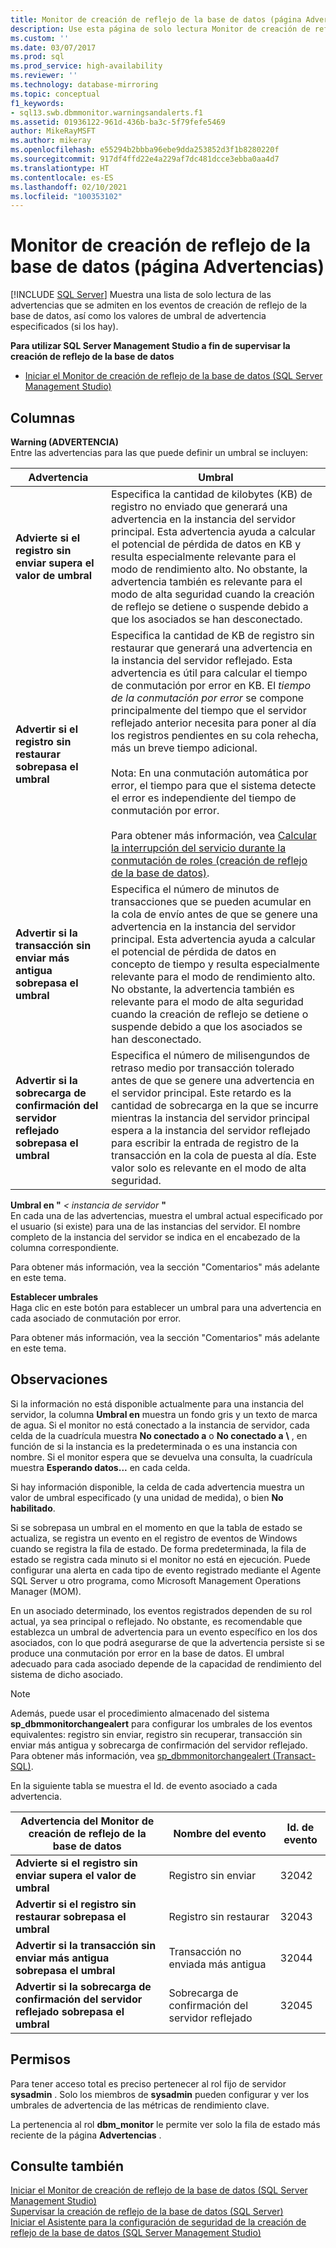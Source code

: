 ```yaml
---
title: Monitor de creación de reflejo de la base de datos (página Advertencias) | Microsoft Docs
description: Use esta página de solo lectura Monitor de creación de reflejo de la base de datos para ver las advertencias que se admiten en los eventos de creación de reflejo de la base de datos, así como los valores de umbral de advertencia especificados, si los hubiera.
ms.custom: ''
ms.date: 03/07/2017
ms.prod: sql
ms.prod_service: high-availability
ms.reviewer: ''
ms.technology: database-mirroring
ms.topic: conceptual
f1_keywords:
- sql13.swb.dbmmonitor.warningsandalerts.f1
ms.assetid: 01936122-961d-436b-ba3c-5f79fefe5469
author: MikeRayMSFT
ms.author: mikeray
ms.openlocfilehash: e55294b2bbba96ebe9dda253852d3f1b8280220f
ms.sourcegitcommit: 917df4ffd22e4a229af7dc481dcce3ebba0aa4d7
ms.translationtype: HT
ms.contentlocale: es-ES
ms.lasthandoff: 02/10/2021
ms.locfileid: "100353102"
---
```

# <a name="database-mirroring-monitor-warnings-page"></a>Monitor de creación de reflejo de la base de datos (página Advertencias)
 [!INCLUDE [SQL Server](../../includes/applies-to-version/sqlserver.md)]
  Muestra una lista de solo lectura de las advertencias que se admiten en los eventos de creación de reflejo de la base de datos, así como los valores de umbral de advertencia especificados (si los hay).  
  
 **Para utilizar SQL Server Management Studio a fin de supervisar la creación de reflejo de la base de datos**  
  
-   [Iniciar el Monitor de creación de reflejo de la base de datos &#40;SQL Server Management Studio&#41;](../../database-engine/database-mirroring/start-database-mirroring-monitor-sql-server-management-studio.md)  
  
## <a name="columns"></a>Columnas  
 **Warning (ADVERTENCIA)**  
 Entre las advertencias para las que puede definir un umbral se incluyen:  
  
|Advertencia|Umbral|  
|-------------|---------------|  
|**Advierte si el registro sin enviar supera el valor de umbral**|Especifica la cantidad de kilobytes (KB) de registro no enviado que generará una advertencia en la instancia del servidor principal. Esta advertencia ayuda a calcular el potencial de pérdida de datos en KB y resulta especialmente relevante para el modo de rendimiento alto. No obstante, la advertencia también es relevante para el modo de alta seguridad cuando la creación de reflejo se detiene o suspende debido a que los asociados se han desconectado.|  
|**Advertir si el registro sin restaurar sobrepasa el umbral**|Especifica la cantidad de KB de registro sin restaurar que generará una advertencia en la instancia del servidor reflejado. Esta advertencia es útil para calcular el tiempo de conmutación por error en KB. El *tiempo de la conmutación por error* se compone principalmente del tiempo que el servidor reflejado anterior necesita para poner al día los registros pendientes en su cola rehecha, más un breve tiempo adicional.<br /><br /> Nota: En una conmutación automática por error, el tiempo para que el sistema detecte el error es independiente del tiempo de conmutación por error.<br /><br /> Para obtener más información, vea [Calcular la interrupción del servicio durante la conmutación de roles &#40;creación de reflejo de la base de datos&#41;](../../database-engine/database-mirroring/estimate-the-interruption-of-service-during-role-switching-database-mirroring.md).|  
|**Advertir si la transacción sin enviar más antigua sobrepasa el umbral**|Especifica el número de minutos de transacciones que se pueden acumular en la cola de envío antes de que se genere una advertencia en la instancia del servidor principal. Esta advertencia ayuda a calcular el potencial de pérdida de datos en concepto de tiempo y resulta especialmente relevante para el modo de rendimiento alto. No obstante, la advertencia también es relevante para el modo de alta seguridad cuando la creación de reflejo se detiene o suspende debido a que los asociados se han desconectado.|  
|**Advertir si la sobrecarga de confirmación del servidor reflejado sobrepasa el umbral**|Especifica el número de milisengundos de retraso medio por transacción tolerado antes de que se genere una advertencia en el servidor principal. Este retardo es la cantidad de sobrecarga en la que se incurre mientras la instancia del servidor principal espera a la instancia del servidor reflejado para escribir la entrada de registro de la transacción en la cola de puesta al día. Este valor solo es relevante en el modo de alta seguridad.|  
  
 **Umbral en "** _< instancia de servidor_ **"**  
 En cada una de las advertencias, muestra el umbral actual especificado por el usuario (si existe) para una de las instancias del servidor. El nombre completo de la instancia del servidor se indica en el encabezado de la columna correspondiente.  
  
 Para obtener más información, vea la sección "Comentarios" más adelante en este tema.  
  
 **Establecer umbrales**  
 Haga clic en este botón para establecer un umbral para una advertencia en cada asociado de conmutación por error.  
  
 Para obtener más información, vea la sección "Comentarios" más adelante en este tema.  
  
## <a name="remarks"></a>Observaciones  
 Si la información no está disponible actualmente para una instancia del servidor, la columna **Umbral en** muestra un fondo gris y un texto de marca de agua. Si el monitor no está conectado a la instancia de servidor, cada celda de la cuadrícula muestra **No conectado a** _<NOMBRE DE SISTEMA>_ o **No conectado a** _<NOMBRE DE SISTEMA>_ **\\** _<nombre de instancia>_ , en función de si la instancia es la predeterminada o es una instancia con nombre. Si el monitor espera que se devuelva una consulta, la cuadrícula muestra **Esperando datos...** en cada celda.  
  
 Si hay información disponible, la celda de cada advertencia muestra un valor de umbral especificado (y una unidad de medida), o bien **No habilitado**.  
  
 Si se sobrepasa un umbral en el momento en que la tabla de estado se actualiza, se registra un evento en el registro de eventos de Windows cuando se registra la fila de estado. De forma predeterminada, la fila de estado se registra cada minuto si el monitor no está en ejecución. Puede configurar una alerta en cada tipo de evento registrado mediante el Agente SQL Server u otro programa, como Microsoft Management Operations Manager (MOM).  
  
 En un asociado determinado, los eventos registrados dependen de su rol actual, ya sea principal o reflejado. No obstante, es recomendable que establezca un umbral de advertencia para un evento específico en los dos asociados, con lo que podrá asegurarse de que la advertencia persiste si se produce una conmutación por error en la base de datos. El umbral adecuado para cada asociado depende de la capacidad de rendimiento del sistema de dicho asociado.  
  
> [!NOTE]  
>  Además, puede usar el procedimiento almacenado del sistema **sp_dbmmonitorchangealert** para configurar los umbrales de los eventos equivalentes: registro sin enviar, registro sin recuperar, transacción sin enviar más antigua y sobrecarga de confirmación del servidor reflejado. Para obtener más información, vea [sp_dbmmonitorchangealert &#40;Transact-SQL&#41;](../../relational-databases/system-stored-procedures/sp-dbmmonitorchangealert-transact-sql.md).  
  
 En la siguiente tabla se muestra el Id. de evento asociado a cada advertencia.  
  
|Advertencia del Monitor de creación de reflejo de la base de datos|Nombre del evento|Id. de evento|  
|----------------------------------------|----------------|--------------|  
|**Advierte si el registro sin enviar supera el valor de umbral**|Registro sin enviar|32042|  
|**Advertir si el registro sin restaurar sobrepasa el umbral**|Registro sin restaurar|32043|  
|**Advertir si la transacción sin enviar más antigua sobrepasa el umbral**|Transacción no enviada más antigua|32044|  
|**Advertir si la sobrecarga de confirmación del servidor reflejado sobrepasa el umbral**|Sobrecarga de confirmación del servidor reflejado|32045|  
  
## <a name="permissions"></a>Permisos  
 Para tener acceso total es preciso pertenecer al rol fijo de servidor **sysadmin** . Solo los miembros de **sysadmin** pueden configurar y ver los umbrales de advertencia de las métricas de rendimiento clave.  
  
 La pertenencia al rol **dbm_monitor** le permite ver solo la fila de estado más reciente de la página **Advertencias** .  
  
## <a name="see-also"></a>Consulte también  
 [Iniciar el Monitor de creación de reflejo de la base de datos &#40;SQL Server Management Studio&#41;](../../database-engine/database-mirroring/start-database-mirroring-monitor-sql-server-management-studio.md)   
 [Supervisar la creación de reflejo de la base de datos &#40;SQL Server&#41;](../../database-engine/database-mirroring/monitoring-database-mirroring-sql-server.md)   
 [Iniciar el Asistente para la configuración de seguridad de la creación de reflejo de la base de datos &#40;SQL Server Management Studio&#41;](../../database-engine/database-mirroring/start-the-configuring-database-mirroring-security-wizard.md)  
  
  

